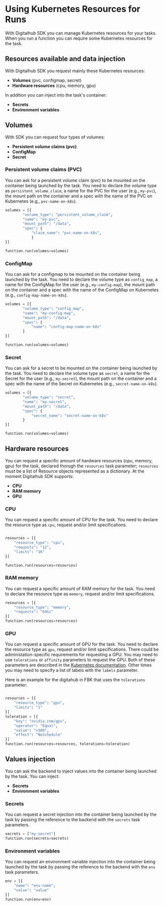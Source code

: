 # Using Kubernetes Resources for Runs

With Digitalhub SDK you can manage Kubernetes resources for your tasks. When you run a function you can require some Kubernetes resources for the task.

## Resources available and data injection

With Digitalhub SDK you request mainly these Kubernetes resources:

- **Volumes** (pvc, configmap, secret)
- **Hardware resources** (cpu, memory, gpu)

In addition you can inject into the task's container:

- **Secrets**
- **Environment variables**

## Volumes

With SDK you can request four types of volumes:

- **Persistent volume claims (pvc)**
- **ConfigMap**
- **Secret**

### Persistent volume claims (PVC)

You can ask for a persistent volume claim (pvc) to be mounted on the container being launched by the task.
You need to declare the volume type as `persistent_volume_claim`, a name for the PVC for the user (e.g., `my-pvc`), the mount path on the container and a spec with the name of the PVC on Kubernetes (e.g., `pvc-name-on-k8s`).

```python
volumes = [{
        "volume_type": "persistent_volume_claim",
        "name": "my-pvc",
        "mount_path": "/data",
        "spec": {
            "claim_name": "pvc-name-on-k8s",
            }
}]

function.run(volumes=volumes)
```

### ConfigMap

You can ask for a configmap to be mounted on the container being launched by the task.
You need to declare the volume type as `config_map`, a name for the ConfigMap for the user (e.g., `my-config-map`), the mount path on the container and a spec with the name of the ConfigMap on Kubernetes (e.g., `config-map-name-on-k8s`).

```python
volumes = [{
        "volume_type": "config_map",
        "name": "my-config-map",
        "mount_path": "/data",
        "spec": {
            "name": "config-map-name-on-k8s"
        }
}]

function.run(volumes=volumes)
```

### Secret

You can ask for a secret to be mounted on the container being launched by the task.
You need to declare the volume type as `secret`, a name for the Secret for the user (e.g., `my-secret`), the mount path on the container and a spec with the name of the Secret on Kubernetes (e.g., `secret-name-on-k8s`).

```python
volumes = [{
        "volume_type": "secret",
        "name": "my-secret",
        "mount_path": "/data",
        "spec": {
            "secret_name": "secret-name-on-k8s"
        }
}]

function.run(volumes=volumes)
```

## Hardware resources

You can request a specific amount of hardware resources (cpu, memory, gpu) for the task, declared thorugh the `resources` task parameter; `resources` must be a list of Resource objects represented as a dictionary.
At the moment Digitalhub SDK supports:

- **CPU**
- **RAM memory**
- **GPU**

### CPU

You can request a specific amount of CPU for the task.
You need to declare the resource type as `cpu`, request and/or limit specifications.

```python

resources = [{
    "resource_type": "cpu",
    "requests": "12",
    "limits": "16"
}]

function.run(resources=resources)
```

### RAM memory

You can request a specific amount of RAM memory for the task.
You need to declare the resource type as `memory`, request and/or limit specifications.

```python
resources = [{
    "resource_type": "memory",
    "requests": "64Gi"
}]
function.run(resources=resources)
```

### GPU

You can request a specific amount of GPU for the task.
You need to declare the resource type as `gpu`, request and/or limit specifications. There could be administation-specific requirements for requesting a GPU. You may need to use `tolerations` or `affinity` parameters to request the GPU. Both of these parameters are described in the [Kubernetes documentation](https://kubernetes.io/docs/home/).
Other times you may need to specify a list of labels with the `labels` parameter.

Here is an example for the digitahub in FBK that uses the `tolerations` parameter:

```python

resources = [{
    "resource_type": "gpu",
    "limits": "1"
}]
toleration = [{
    "key": "nvidia.com/gpu",
    "operator": "Equal",
    "value": "v100",
    "effect": "NoSchedule"
}]
function.run(resources=resources, tolerations=toleration)
```

## Values injection

You can ask the backend to inject values into the container being launched by the task.
You can inject:

- **Secrets**
- **Environment variables**

### Secrets

You can request a secret injection into the container being launched by the task by passing the reference to the backend with the `secrets` task parameters.

```python
secrets = ["my-secret"]
function.run(secrets=secrets)
```

### Environment variables

You can request an environment variable injection into the container being launched by the task by passing the reference to the backend with the `env` task parameters.

```python
env = [{
    "name": "env-name",
    "value": "value"
}]
function.run(env=env)
```
